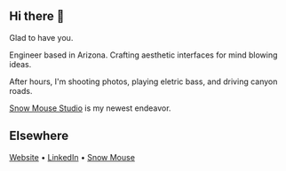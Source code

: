 ## Hi there 🤙

Glad to have you.

Engineer based in  Arizona. Crafting aesthetic interfaces for mind blowing ideas. 

After hours, I'm shooting photos, playing eletric bass, and driving canyon roads.

[Snow Mouse Studio](https://www.snowmouse.co/) is my newest endeavor.

## Elsewhere
  
[Website](https://rajbir.io) • [LinkedIn](https://www.linkedin.com/in/rajbirjohar/) • [Snow Mouse](https://www.snowmouse.co/)

